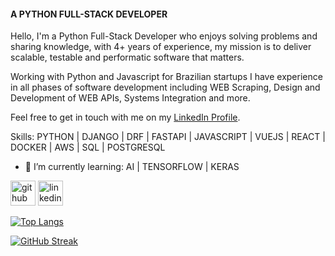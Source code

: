 #### A PYTHON FULL-STACK DEVELOPER
Hello, I'm a Python Full-Stack Developer who enjoys solving problems and sharing knowledge, with 4+ years of experience, my mission is to deliver scalable, testable and performatic software that matters.

Working with Python and Javascript for Brazilian startups I have experience in all phases of software development including WEB Scraping, Design and Development of WEB APIs, Systems Integration and more.

Feel free to get in touch with me on my [LinkedIn Profile](https://www.linkedin.com/in/Jailton-silva-01235a18b/).

Skills: PYTHON | DJANGO | DRF | FASTAPI | JAVASCRIPT | VUEJS | REACT | DOCKER | AWS | SQL | POSTGRESQL

- 🌱 I’m currently learning: AI | TENSORFLOW | KERAS 

[<img src='https://cdn.jsdelivr.net/npm/simple-icons@3.0.1/icons/github.svg' alt='github' height='40'>](https://github.com/Jailtons7)  [<img src='https://cdn.jsdelivr.net/npm/simple-icons@3.0.1/icons/linkedin.svg' alt='linkedin' height='40'>](https://www.linkedin.com/in/Jailton-silva-01235a18b/)  

[![Top Langs](https://github-readme-stats.vercel.app/api/top-langs/?username=Jailtons7&theme=react)](https://github.com/anuraghazra/github-readme-stats) 

[![GitHub Streak](https://streak-stats.demolab.com?user=jailtons7&theme=react)](https://git.io/streak-stats)
